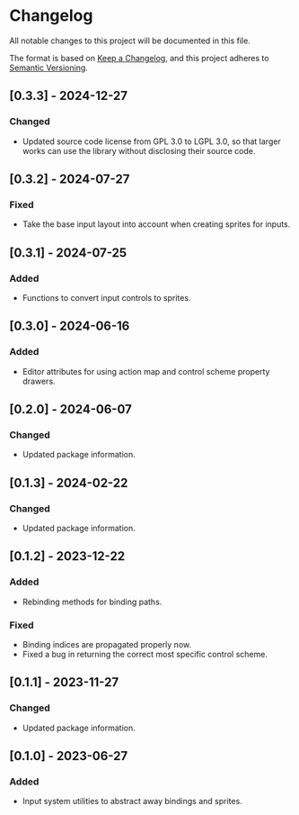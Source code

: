 # Changelog

All notable changes to this project will be documented in this file.

The format is based on [Keep a Changelog](https://keepachangelog.com/en/1.1.0/),
and this project adheres to [Semantic Versioning](https://semver.org/spec/v2.0.0.html).

## [0.3.3] - 2024-12-27

### Changed

- Updated source code license from GPL 3.0 to LGPL 3.0, so that larger works can use the library without disclosing their source code.

## [0.3.2] - 2024-07-27

### Fixed

- Take the base input layout into account when creating sprites for inputs.

## [0.3.1] - 2024-07-25

### Added

- Functions to convert input controls to sprites.

## [0.3.0] - 2024-06-16

### Added

- Editor attributes for using action map and control scheme property drawers.

## [0.2.0] - 2024-06-07

### Changed

- Updated package information.

## [0.1.3] - 2024-02-22

### Changed

- Updated package information.

## [0.1.2] - 2023-12-22

### Added

- Rebinding methods for binding paths.

### Fixed

- Binding indices are propagated properly now.
- Fixed a bug in returning the correct most specific control scheme.

## [0.1.1] - 2023-11-27

### Changed

- Updated package information.

## [0.1.0] - 2023-06-27

### Added

- Input system utilities to abstract away bindings and sprites.